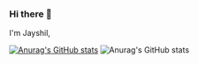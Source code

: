 ### Hi there 👋

I'm Jayshil, 

[![Anurag's GitHub stats](https://github-readme-stats.vercel.app/api?username=Jayshil-Patel)](https://github.com/anuraghazra/github-readme-stats)
![Anurag's GitHub stats](https://github-readme-stats.vercel.app/api?username=Jayshil-Patel&show_icons=true)
